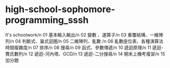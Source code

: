 # high-school-sophomore-programming_sssh
It's schoolwork/n
01 基本輸入輸出/n
02 變數 、運算子/n
03 重覆結構、一維陣列/n
04 判斷式、巢式迴圈/n
05 二維陣列、亂數 /n
06 亂數座位表、各種演算法時間複雜度/n
07 排序/n
08 搜尋/n
09 函式、參數傳遞/n
10 遞迴原理/n
11 遞迴-費氏數列/n
12 遞迴-河內塔、GCD/n
13 遞迴-二分搜尋/n
14 期末上機考複習/n
15 加分題
